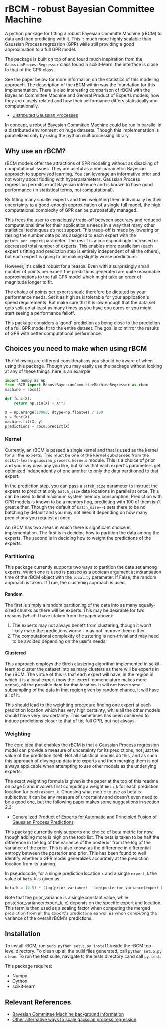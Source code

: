 # rBCM - robust Bayesian Committee Machine

A python package for fitting a robust Bayesian Committe Machine (rBCM) to data and
then predicting with it. This is much more highly scalable than Gaussian
Process regression (GPR) while still providing a good approximation to a full GPR
model.

The package is built on top of and found much inspiration from the
`GaussianProcessRegressor` class found in scikit-learn, the interface is close
to that of the GPR class.

See the paper below for more information on the statistics of this modeling
approach. The description of the rBCM within was the foundation for this
implementation. There is also interesting comparison of rBCM with the Bayesian
Committee Machine and General Product of Experts models; how they are closely
related and how their performance differs statistically and computationally.

* [Distributed Gaussian Processes](jmlr.org/proceedings/papers/v37/deisenroth15.pdf)

In concept, a robust Bayesian Committee Machine could be run in parallel in a
distributed environment on huge datasets. Though this implementation is
parallelized only by using the python multiprocessing library.

## Why use an rBCM?

rBCM models offer the attractions of GPR modeling without as disabling of
computational issues. They are useful as a non-parametric Bayesian approach to
supervised learning. You can leverage an informative prior and not worry about
fiddling with hyperparameters. Gaussian Process regression permits exact
Bayesian inference and is known to have good performance (in statistical
terms, not computational).

By fitting many smaller experts and then weighting them individually by their
uncertainty to a good-enough approximation of a single full model, the high
computational complexity of GPR can be purposefully managed.

This frees the user to consciously trade-off between accuracy and reduced
computational time for their application's needs in a way that many other
statistical techniques do not support. This trade-off is made by lowering or
raising the number data points assigned to each expert with the
`points_per_expert` parameter. The result is a correspondingly increased or
decreased total number of experts. This enables more parallelism (each
expert's fitting and prediction step is entirely independent of all the
others), but each expert is going to be making slightly worse predictions.

However, it's called robust for a reason. Even with a surprisingly small
number of points per expert the predictions generated are quite reasonable
approximations to the full GPR model which might take an order of magnitude
longer to fit.

The choice of points per expert should therefore be dictated by your
performance needs. Set it as high as is tolerable for your application's speed
requirements. But make sure that it is low enough that the data set gets split
up at least as many times as you have cpu cores or you might start seeing a
performance falloff.

This package considers a 'good' prediction as being close to the prediction of
a full GPR model fit to the entire dataset. The goal is to mirror the results
of GPR with better computational performance.

## Choices you need to make when using rBCM

The following are different considerations you should be aware of when using
this package. Though you may easily use the package without looking at any of these
things, here is an example:

```python
import numpy as np
from rBCM import RobustBayesianCommitteeMachineRegressor as rbcm
machine = rbcm()

def func(X):
    return np.sin(X) + X**2

X = np.arange(10000, dtype=np.float64) / 100
y = func(X)
machine.fit(X, y)
predictions = rbcm.predict(X)
```

### Kernel

Currently, an rBCM is passed a single kernel and that is used as the kernel
for all the experts. This must be one of the kernel subclasses from the
`scikit-learn.gaussian_process.kernels` module. This is a choice of prior and
you may pass any you like, but know that each expert's parameters get optimized
independently of one another to only the data partitioned to that expert.

In the prediction step, you can pass a `batch_size` parameter to instruct the
experts to predict at only `batch_size` data locations in parallel at once.
This can be used to limit maximum system memory consumption. Prediction with
GPR models is known to be a memory hog, predicting with 100 of them isn't
great either. Though the default of `batch_size=-1` sets there to be no
batching by default and you may not need it depending on how many predictions
you request at once.

An rBCM has two areas in which there is significant choice in implementation.
The first is in deciding how to partition the data among the experts. The
second is in deciding how to weight the predictions of the experts.

### Partitioning

This package currently supports two ways to partition the data set among
experts. Which one is used is passed as a boolean argument at instantiation
time of the rBCM object with the `locality` parameter. If False, the random
approach is taken. If True, the clustering approach is used.

#### Random

The first is simply a random partitioning of the data into as many equally-
sized chunks as there will be experts. This may be desirable for two reasons
(which I have ctaken from the paper above):

1. The experts may not always benefit from clustering, though it won't
   likely make the predictions worse it may not improve them either.
2. The computational complexity of clustering is non-trivial and may need to be
   avoided depending on the user's needs.

#### Clustered

This approach employs the Birch clustering algorithm implemented in scikit-learn
to cluster the dataset into as many clusters as there will be experts in
the rBCM. The virtue of this is that each expert will have, in the region in
which it is a local expert (now the 'expert' nomenclature makes more sense),
all the possible data for that location. It will not have some subsampling of
the data in that region given by random chance, it will have all of it. 

This should lead to the weighting procedure finding one expert at each
prediction location which has very high certainty, while all the other models
should have very low certainty. This sometimes has been observed to induce
predictions closer to that of the full GPR, but not always.


### Weighting

The core idea that enables the rBCM is that a Gaussian Process regression
model can provide a measure of uncertainty for its predictions, not just the
value of the prediction itself. Not all statistical models do this, and as
such this approach of divying up data into experts and then merging them is
not always applicable when attempting to use other models as the underlying
experts.

The exact weighting formula is given in the paper at the top of this readme on
page 5 and involves first computing a weight `beta_k` for each prediction
location for each `expert_k`. Choosing what metric to use as beta is
subjective; it can be any measure of uncertainty and doesn't even need to be a
good one, but the following paper makes some suggestions in section 2.3:

* [Generalized Product of Experts for Automatic and Principled Fusion of Gaussian Process Predictions](http://arxiv.org/pdf/1410.7827v2.pdf)

This package currently only supports one choice of beta metric for now, though
adding more is high on the todo list. The beta is taken to be half the
difference in the log of the variance of the posterior from the log of the
variance of the prior. This is also known as the difference in differential
entropy between the posterior and prior. This has been found to well identify
whether a GPR model generalizes accurately at the prediction location from its
training.

In pseudocode, for a single prediction location `x` and a single `expert_k` the value
of `beta_k` is given as:

```python
beta_k = (0.5) * (log(prior_variance) - log(posterior_variance(expert_k, x)))
```
Note that the prior_variance is a single constant value, while
posterior_variance(expert_k, x) depends on the specific expert and location.
This term is then used as a scaling factor when computing the merged
prediction from all the expert's predictions as well as when computing the
variance of the overall rBCM's predictions.

## Installation

To install rBCM, run `sudo python setup.py install` inside the rBCM top-level directory.
To clean up all the build files generated, call `python setup.py clean`.
To run the test suite, navigate to the tests directory cand call `py.test`.

This package requires:
* Numpy
* Cython
* scikit-learn

## Relevant References
    
* [Bayesian Committee Machine background information](http://www.dbs.ifi.lmu.de/~tresp/papers/bcm6.pdf)
* [Other alternative ways to scale gaussian process regression](http://www.dbs.ifi.lmu.de/~tresp/papers/nips02_approxgp.pdf)
